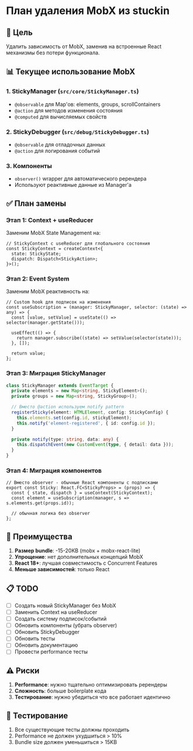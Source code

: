 # План удаления MobX из stuckin

## 🎯 Цель
Удалить зависимость от MobX, заменив на встроенные React механизмы без потери функционала.

## 📊 Текущее использование MobX

### 1. StickyManager (`src/core/StickyManager.ts`)
- `@observable` для Map'ов: elements, groups, scrollContainers
- `@action` для методов изменения состояния
- `@computed` для вычисляемых свойств

### 2. StickyDebugger (`src/debug/StickyDebugger.ts`)
- `@observable` для отладочных данных
- `@action` для логирования событий

### 3. Компоненты
- `observer()` wrapper для автоматического ререндера
- Используют реактивные данные из Manager'а

## ✅ План замены

### Этап 1: Context + useReducer
Заменим MobX State Management на:
```tsx
// StickyContext с useReducer для глобального состояния
const StickyContext = createContext<{
  state: StickyState;
  dispatch: Dispatch<StickyAction>;
}>();
```

### Этап 2: Event System
Заменим MobX реактивность на:
```tsx
// Custom hook для подписок на изменения
const useSubscription = (manager: StickyManager, selector: (state) => any) => {
  const [value, setValue] = useState(() => selector(manager.getState()));

  useEffect(() => {
    return manager.subscribe((state) => setValue(selector(state)));
  }, []);

  return value;
};
```

### Этап 3: Миграция StickyManager
```typescript
class StickyManager extends EventTarget {
  private elements = new Map<string, StickyElement>();
  private groups = new Map<string, StickyGroup>();

  // Вместо @action используем notify pattern
  registerSticky(element: HTMLElement, config: StickyConfig) {
    this.elements.set(config.id, stickyElement);
    this.notify('element-registered', { id: config.id });
  }

  private notify(type: string, data: any) {
    this.dispatchEvent(new CustomEvent(type, { detail: data }));
  }
}
```

### Этап 4: Миграция компонентов
```tsx
// Вместо observer - обычные React компоненты с подписками
export const Sticky: React.FC<StickyProps> = (props) => {
  const { state, dispatch } = useContext(StickyContext);
  const element = useSubscription(manager, s => s.elements.get(props.id));

  // обычная логика без observer
};
```

## 🚀 Преимущества

1. **Размер bundle**: -15-20KB (mobx + mobx-react-lite)
2. **Упрощение**: нет дополнительных концепций MobX
3. **React 18+**: лучшая совместимость с Concurrent Features
4. **Меньше зависимостей**: только React

## 📋 TODO

- [ ] Создать новый StickyManager без MobX
- [ ] Заменить Context на useReducer
- [ ] Создать систему подписок/событий
- [ ] Обновить компоненты (убрать observer)
- [ ] Обновить StickyDebugger
- [ ] Обновить тесты
- [ ] Обновить документацию
- [ ] Провести performance тесты

## ⚠️ Риски

1. **Performance**: нужно тщательно оптимизировать ререндеры
2. **Сложность**: больше boilerplate кода
3. **Тестирование**: нужно убедиться что все работает идентично

## 🧪 Тестирование

1. Все существующие тесты должны проходить
2. Performance не должен ухудшиться > 10%
3. Bundle size должен уменьшиться > 15KB
